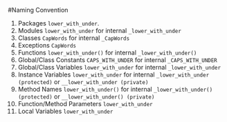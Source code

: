 #Naming Convention

1. Packages `lower_with_under`.
2. Modules `lower_with_under` for internal `_lower_with_under`
3. Classes  `CapWords` for internal    `_CapWords`
4. Exceptions  `CapWords`    
5. Functions   `lower_with_under()` for internal  `_lower_with_under()`
6. Global/Class Constants  `CAPS_WITH_UNDER` for internal `_CAPS_WITH_UNDER`
7. Global/Class Variables  `lower_with_under` for internal  `_lower_with_under`
8. Instance Variables  `lower_with_under` for internal `_lower_with_under (protected)` or `__lower_with_under (private)`
9. Method Names    `lower_with_under()` for internal `_lower_with_under() (protected)` or `__lower_with_under() (private)`
10. Function/Method Parameters  `lower_with_under`
11. Local Variables `lower_with_under`    
